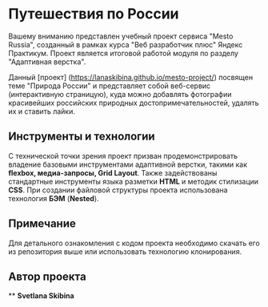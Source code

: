 # Путешествия по России

Вашему вниманию представлен учебный проект сервиса "Mesto Russia", созданный в рамках курса "Веб разработчик плюс" Яндекс Практикум. 
Проект является итоговой работой модуля по разделу "Адаптивная верстка". 
  
Данный [проект] (https://lanaskibina.github.io/mesto-project/) посвящен теме "Природа России" и представляет собой веб-сервис (интерактивную страницую), куда можно добавлять фотографии красивейших российских природных достопримечательностей, удалять их и ставить лайки.

## Инструменты и технологии

С технической точки зрения проект призван продемонстрировать владение базовыми инструментами адаптивной верстки, такими как **flexbox, медиа-запросы, Grid Layout**. Также задействованы стандартные инструменты языка разметки **HTML** и методик стилизации **CSS**. При создании файловой структуры проекта использована технология **БЭМ** (**Nested**). 

## Примечание  

Для детального ознакомления с кодом проекта необходимо скачать его из репозитория выше или использовать технологию клонирования.
 
## Автор проекта 

** **Svetlana Skibina**  

